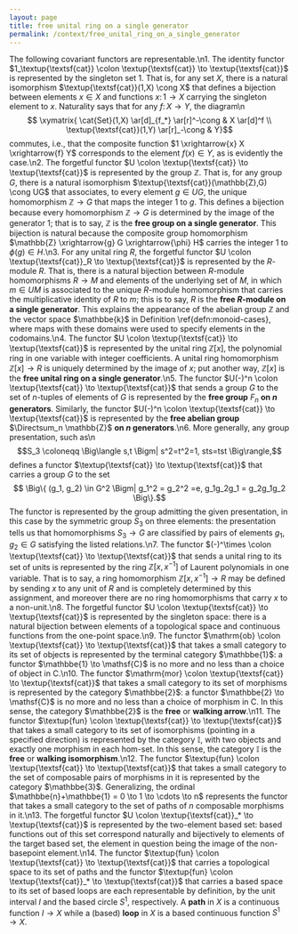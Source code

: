 ```yaml
---
layout: page
title: free unital ring on a single generator
permalink: /context/free_unital_ring_on_a_single_generator
---
```

The following covariant functors are representable.\n1. The identity functor $1_\textup{\textsf{cat}} \colon \textup{\textsf{cat}} \to \textup{\textsf{cat}}$ is represented by the singleton set $1$. That is, for any set $X$, there is a natural isomorphism $\textup{\textsf{cat}}(1,X) \cong X$ that defines a bijection between elements $x \in X$ and functions $x \colon 1 \to X$ carrying the singleton element to $x$. Naturality says that for any $f \colon X \to Y$, the diagram\n$$ \xymatrix{ \cat{Set}(1,X) \ar[d]_{f_*} \ar[r]^-\cong & X \ar[d]^f \\ \textup{\textsf{cat}}(1,Y) \ar[r]_-\cong & Y}$$ commutes, i.e., that the composite function $1 \xrightarrow{x} X \xrightarrow{f} Y$ corresponds to the element $f(x) \in Y$, as is evidently the case.\n2. The forgetful functor $U \colon \textup{\textsf{cat}} \to \textup{\textsf{cat}}$ is represented by the group $\mathbb{Z}$. That is, for any group $G$, there is a natural isomorphism $\textup{\textsf{cat}}(\mathbb{Z},G) \cong UG$ that associates, to every element $g \in UG$, the unique homomorphism $\mathbb{Z} \to G$ that maps the integer 1 to $g$. This defines a bijection because every homomorphism $\mathbb{Z} \to G$ is determined by the image of the generator $1$; that is to say, $\mathbb{Z}$ is the **free group on a single generator**. This bijection is natural because the composite group homomorphism $\mathbb{Z} \xrightarrow{g} G \xrightarrow{\phi} H$ carries the integer 1 to $\phi(g) \in H$.\n3. For any unital ring $R$, the forgetful functor $U \colon \textup{\textsf{cat}}_R \to \textup{\textsf{cat}}$ is represented by the $R$-module $R$. That is, there is a natural bijection between $R$-module homomorphisms $R \to M$ and elements of the underlying set of $M$, in which $m \in UM$ is associated to the unique $R$-module homomorphism that carries the multiplicative identity of $R$ to $m$; this is to say, $R$ is the **free $R$-module on a single generator**. This explains the appearance of the abelian group $\mathbb{Z}$ and the vector space $\mathbbe{k}$ in Definition \ref{defn:monoid-cases}, where maps with these domains were used to specify elements in the codomains.\n4. The functor $U \colon \textup{\textsf{cat}} \to \textup{\textsf{cat}}$ is represented by the unital ring $\mathbb{Z}[x]$, the polynomial ring in one variable with integer coefficients. A unital ring homomorphism $\mathbb{Z}[x] \to R$ is uniquely determined by the image of $x$; put another way, $\mathbb{Z}[x]$ is the **free unital ring on a single generator**.\n5. The functor $U(-)^n \colon \textup{\textsf{cat}} \to \textup{\textsf{cat}}$ that sends a group $G$ to the set of $n$-tuples of elements of $G$ is represented by the **free group** $F_n$ **on $n$ generators**. Similarly, the functor $U(-)^n \colon \textup{\textsf{cat}} \to \textup{\textsf{cat}}$ is represented by the **free abelian group** $\Directsum_n \mathbb{Z}$ **on $n$ generators**.\n6. More generally, any group presentation, such as\n$$S_3 \coloneqq \Big\langle s,t \Bigm| s^2=t^2=1, sts=tst \Big\rangle,$$ defines a functor $\textup{\textsf{cat}} \to \textup{\textsf{cat}}$ that carries a group $G$ to the set $$ \Big\{ (g_1, g_2) \in G^2 \Bigm| g_1^2 = g_2^2 =e, g_1g_2g_1 = g_2g_1g_2 \Big\}.$$ The functor is represented by the group admitting the given presentation, in this case by the symmetric group $S_3$ on three elements: the presentation tells us that homomorphisms $S_3 \to G$ are classified by pairs of elements $g_1,g_2 \in G$ satisfying the listed relations.\n7. The functor $(-)^\times \colon \textup{\textsf{cat}} \to \textup{\textsf{cat}}$ that sends a unital ring to its set of units is represented by the ring $\mathbb{Z}[x,x^{-1}]$ of Laurent polynomials in one variable. That is to say, a ring homomorphism $\mathbb{Z}[x,x^{-1}] \to R$ may be defined by sending $x$ to any unit of $R$ and is completely determined by this assignment, and moreover there are no ring homomorphisms that carry $x$ to a non-unit.\n8. The forgetful functor $U \colon \textup{\textsf{cat}} \to \textup{\textsf{cat}}$ is represented by the singleton space: there is a natural bijection between elements of a topological space and continuous functions from the one-point space.\n9. The functor $\mathrm{ob} \colon \textup{\textsf{cat}} \to \textup{\textsf{cat}}$ that takes a small category to its set of objects is represented by the terminal category $\mathbbe{1}$: a functor $\mathbbe{1} \to \mathsf{C}$ is no more and no less than a choice of object in $\mathsf{C}$.\n10. The functor $\mathrm{mor} \colon \textup{\textsf{cat}} \to \textup{\textsf{cat}}$ that takes a small category to its set of morphisms is represented by the category $\mathbbe{2}$: a functor $\mathbbe{2} \to \mathsf{C}$ is no more and no less than a choice of morphism in $\mathsf{C}$. In this sense, the category $\mathbbe{2}$ is the **free** or **walking arrow**.\n11. The functor $\textup{fun} \colon \textup{\textsf{cat}} \to \textup{\textsf{cat}}$ that takes a small category to its set of isomorphisms (pointing in a specified direction) is represented by the category $\mathbb{I}$, with two objects and exactly one morphism in each hom-set. In this sense, the category $\mathbb{I}$ is the **free** or **walking isomorphism**.\n12. The functor $\textup{fun} \colon \textup{\textsf{cat}} \to \textup{\textsf{cat}}$ that takes a small category to the set of composable pairs of morphisms in it is represented by the category $\mathbbe{3}$. Generalizing, the ordinal $\mathbbe{n}+\mathbbe{1} = 0 \to 1 \to \cdots \to n$ represents the functor that takes a small category to the set of paths of $n$ composable morphisms in it.\n13. The forgetful functor $U \colon \textup{\textsf{cat}}_* \to \textup{\textsf{cat}}$ is represented by the two-element based set: based functions out of this set correspond naturally and bijectively to elements of the target based set, the element in question being the image of the non-basepoint element.\n14. The functor $\textup{fun} \colon \textup{\textsf{cat}} \to \textup{\textsf{cat}}$ that carries a topological space to its set of paths and the functor $\textup{fun} \colon \textup{\textsf{cat}}_* \to \textup{\textsf{cat}}$ that carries a based space to its set of based loops are each representable by definition, by the unit interval $I$ and the based circle $S^1$, respectively. A **path** in $X$ is a continuous function $I \to X$ while a (based)  **loop** in $X$ is a based continuous function $S^1 \to X$.
